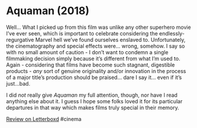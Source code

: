 # Aquaman (2018)
Well… What I picked up from this film was unlike any other superhero movie I’ve ever seen, which is important to celebrate considering the endlessly-regurgative Marvel hell we’ve found ourselves enslaved to. Unfortunately, the cinematography and special effects were… wrong, somehow. I say so with no small amount of caution - I don’t want to condemn a single filmmaking decision simply because it’s different from what I’m used to. Again - considering that films have become such stagnant, digestible products - *any* sort of genuine originality and/or innovation in the process of a major title’s production should be praised… dare I say it… even if it’s just…bad.

I did *not* really give *Aquaman* my full attention, though, nor have I read anything else about it. I guess I hope some folks loved it for its particular departures in that way which makes films truly special in their memory. 

[Review on Letterboxd](https://boxd.it/1E9W2b)
#cinema
